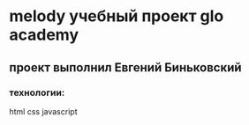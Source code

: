 # melody  учебный проект glo academy
## проект выполнил Евгений Биньковский
### технологии: 
html
css
javascript
